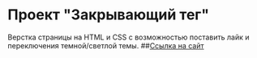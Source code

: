 # Проект "Закрывающий тег"
Верстка страницы на HTML и CSS с возможностью поставить лайк и переключения темной/светлой темы.
##[Ссылка на сайт](https://itsbestusername.github.io/zakrivayuschiy-teg-f/)
